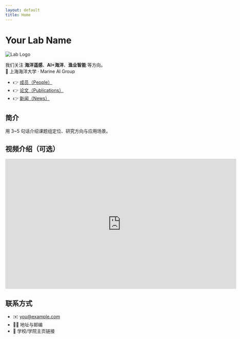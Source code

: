 ```yaml
---
layout: default
title: Home
---
```


# Your Lab Name
![Lab Logo](assets/images/lab-logo.png)

我们关注 **海洋遥感**、**AI+海洋**、**渔业智能** 等方向。  
📍 上海海洋大学 · Marine AI Group

- 👉 [成员（People）](people.md)
- 👉 [论文（Publications）](publications.md)
- 👉 [新闻（News）](news.md)

## 简介
用 3~5 句话介绍课题组定位、研究方向与应用场景。

## 视频介绍（可选）
<!-- 优先用外链平台，加载更快、流量友好 -->
<iframe width="720" height="405" src="https://www.youtube.com/embed/VIDEO_ID" title="Lab Intro Video" frameborder="0" allowfullscreen></iframe>

<!-- 如必须本地MP4（不太推荐，大文件会慢）：
<video width="720" controls>
  <source src="assets/videos/intro.mp4" type="video/mp4">
  您的浏览器不支持视频播放。
</video>
-->

## 联系方式
- ✉️ you@example.com
- 🧑‍🏫 地址与邮编
- 🔗 学校/学院主页链接
